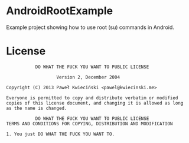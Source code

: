 AndroidRootExample
==================
Example project showing how to use root (su) commands in Android.


License
==================

	           DO WHAT THE FUCK YOU WANT TO PUBLIC LICENSE
 
	                   Version 2, December 2004

	Copyright (C) 2013 Paweł Kwieciński <pawel@kwiecinski.me>

	Everyone is permitted to copy and distribute verbatim or modified
	copies of this license document, and changing it is allowed as long
	as the name is changed.
	
	           DO WHAT THE FUCK YOU WANT TO PUBLIC LICENSE
	TERMS AND CONDITIONS FOR COPYING, DISTRIBUTION AND MODIFICATION
	
	1. You just DO WHAT THE FUCK YOU WANT TO.
